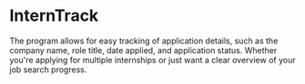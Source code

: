 # InternTrack
The program allows for easy tracking of application details, such as the company name, role title, date applied, and application status. Whether you're applying for multiple internships or just want a clear overview of your job search progress.
